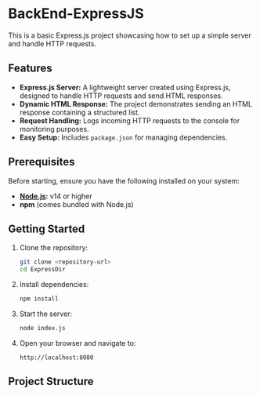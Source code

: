 # BackEnd-ExpressJS

This is a basic Express.js project showcasing how to set up a simple server and handle HTTP requests.

## Features

- **Express.js Server:** A lightweight server created using Express.js, designed to handle HTTP requests and send HTML responses.
- **Dynamic HTML Response:** The project demonstrates sending an HTML response containing a structured list.
- **Request Handling:** Logs incoming HTTP requests to the console for monitoring purposes.
- **Easy Setup:** Includes `package.json` for managing dependencies.

## Prerequisites

Before starting, ensure you have the following installed on your system:
- **[Node.js](https://nodejs.org/):** v14 or higher
- **npm** (comes bundled with Node.js)

## Getting Started

1. Clone the repository:
   ```bash
   git clone <repository-url>
   cd ExpressDir
   ```

2. Install dependencies:
   ```bash
   npm install
   ```

3. Start the server:
   ```bash
   node index.js
   ```

4. Open your browser and navigate to:
   ```
   http://localhost:8080
   ```

## Project Structure